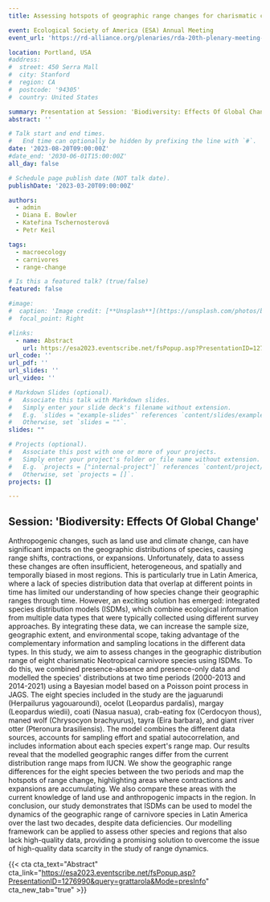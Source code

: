```yaml
---
title: Assessing hotspots of geographic range changes for charismatic carnivores in the Neotropics using Integrated Species Distribution Models (ISDM)

event: Ecological Society of America (ESA) Annual Meeting
event_url: 'https://rd-alliance.org/plenaries/rda-20th-plenary-meeting-gothenburg-hybrid'

location: Portland, USA
#address:
#  street: 450 Serra Mall
#  city: Stanford
#  region: CA
#  postcode: '94305'
#  country: United States

summary: Presentation at Session: 'Biodiversity: Effects Of Global Change' of the ESA 2023 Annual Meeting
abstract: ''

# Talk start and end times.
#   End time can optionally be hidden by prefixing the line with `#`.
date: '2023-08-20T09:00:00Z'
#date_end: '2030-06-01T15:00:00Z'
all_day: false

# Schedule page publish date (NOT talk date).
publishDate: '2023-03-20T09:00:00Z'

authors:
  - admin
  - Diana E. Bowler
  - Kateřina Tschernosterová
  - Petr Keil

tags:
  - macroecology
  - carnivores
  - range-change

# Is this a featured talk? (true/false)
featured: false

#image:
#  caption: 'Image credit: [**Unsplash**](https://unsplash.com/photos/bzdhc5b3Bxs)'
#  focal_point: Right

#links:
  - name: Abstract
    url: https://esa2023.eventscribe.net/fsPopup.asp?PresentationID=1276990&query=grattarola&Mode=presInfo
url_code: ''
url_pdf: ''
url_slides: ''
url_video: ''

# Markdown Slides (optional).
#   Associate this talk with Markdown slides.
#   Simply enter your slide deck's filename without extension.
#   E.g. `slides = "example-slides"` references `content/slides/example-slides.md`.
#   Otherwise, set `slides = ""`.
slides: ""

# Projects (optional).
#   Associate this post with one or more of your projects.
#   Simply enter your project's folder or file name without extension.
#   E.g. `projects = ["internal-project"]` references `content/project/deep-learning/index.md`.
#   Otherwise, set `projects = []`.
projects: []

---
```


## Session: 'Biodiversity: Effects Of Global Change'

Anthropogenic changes, such as land use and climate change, can have significant impacts on the geographic distributions of species, causing range shifts, contractions, or expansions. Unfortunately, data to assess these changes are often insufficient, heterogeneous, and spatially and temporally biased in most regions. This is particularly true in Latin America, where a lack of species distribution data that overlap at different points in time has limited our understanding of how species change their geographic ranges through time. However, an exciting solution has emerged: integrated species distribution models (ISDMs), which combine ecological information from multiple data types that were typically collected using different survey approaches. By integrating these data, we can increase the sample size, geographic extent, and environmental scope, taking advantage of the complementary information and sampling locations in the different data types. In this study, we aim to assess changes in the geographic distribution range of eight charismatic Neotropical carnivore species using ISDMs. To do this, we combined presence-absence and presence-only data and modelled the species' distributions at two time periods (2000-2013 and 2014-2021) using a Bayesian model based on a Poisson point process in JAGS. The eight species included in the study are the jaguarundi (Herpailurus yagouaroundi), ocelot (Leopardus pardalis), margay (Leopardus wiedii), coati (Nasua nasua), crab-eating fox (Cerdocyon thous), maned wolf (Chrysocyon brachyurus), tayra (Eira barbara), and giant river otter (Pteronura brasiliensis). The model combines the different data sources, accounts for sampling effort and spatial autocorrelation, and includes information about each species expert's range map. Our results reveal that the modelled geographic ranges differ from the current distribution range maps from IUCN. We show the geographic range differences for the eight species between the two periods and map the hotspots of range change, highlighting areas where contractions and expansions are accumulating. We also compare these areas with the current knowledge of land use and anthropogenic impacts in the region. In conclusion, our study demonstrates that ISDMs can be used to model the dynamics of the geographic range of carnivore species in Latin America over the last two decades, despite data deficiencies. Our modelling framework can be applied to assess other species and regions that also lack high-quality data, providing a promising solution to overcome the issue of high-quality data scarcity in the study of range dynamics.

{{< cta cta_text="Abstract" cta_link="https://esa2023.eventscribe.net/fsPopup.asp?PresentationID=1276990&query=grattarola&Mode=presInfo" cta_new_tab="true" >}}
